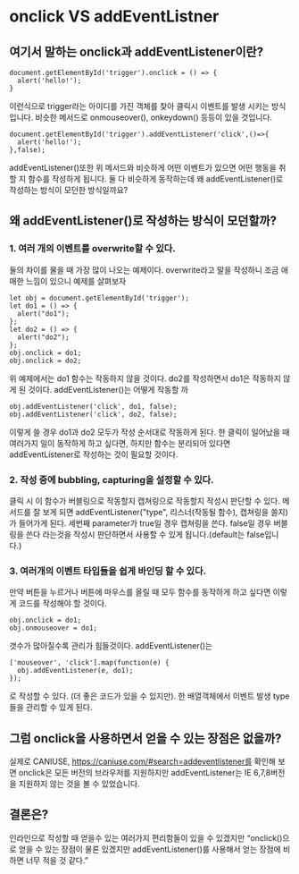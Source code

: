 # onclick VS addEventListner

## 여기서 말하는 onclick과 addEventListener이란?

```
document.getElementById('trigger').onclick = () => {
  alert('hello!');
}
```

이런식으로 trigger라는 아이디를 가진 객체를 찾아 클릭시 이벤트를 발생 시키는 방식입니다. 비슷한 메서드로 onmouseover(), onkeydown() 등등이 있을 것입니다.

```
document.getElementById('trigger').addEventListener('click',()=>{
  alert('hello!');
},false);
```

addEventListener()또한 위 메서드와 비슷하게 어떤 이벤트가 있으면 어떤 행동을 취할 지 함수를 작성하게 됩니다. 둘 다 비슷하게 동작하는데 왜 addEventListener()로 작성하는 방식이 모던한 방식일까요?

## 왜 addEventListener()로 작성하는 방식이 모던할까?

### 1. 여러 개의 이벤트를 overwrite할 수 있다.

둘의 차이를 물을 때 가장 많이 나오는 예제이다. overwrite라고 말을 작성하니 조금 애매한 느낌이 있으니 예제를 살펴보자

```
let obj = document.getElementById('trigger');
let do1 = () => {
  alert("do1");
};
let do2 = () => {
  alert("do2");
};
obj.onclick = do1;
obj.onclick = do2;
```

위 예제에서는 do1 함수는 작동하지 않을 것이다. do2를 작성하면서 do1은 작동하지 않게 된 것이다. addEventListener()는 어떻게 작동할 까

```
obj.addEventListener('click', do1, false);
obj.addEventListener('click', do2, false);
```

이렇게 쓸 경우 do1과 do2 모두가 작성 순서대로 작동하게 된다. 한 클릭이 일어났을 때 여러가지 일이 동작하게 하고 싶다면, 하지만 함수는 분리되어 있다면 addEventListener로 작성하는 것이 필요할 것이다.

### 2. 작성 중에 bubbling, capturing을 설정할 수 있다.

클릭 시 이 함수가 버블링으로 작동할지 캡쳐링으로 작동할지 작성시 판단할 수 있다. 메서드를 잘 보게 되면 addEventListener("type", 리스너(작동될 함수), 캡쳐링을 쓸지)가 들어가게 된다. 세번째 parameter가 true일 경우 캡쳐링을 쓴다. false일 경우 버블링을 쓴다 라는것을 작성시 판단하면서 사용할 수 있게 됩니다.(default는 false입니다.)

### 3. 여러개의 이벤트 타입들을 쉽게 바인딩 할 수 있다.

만약 버튼을 누르거나 버튼에 마우스를 올릴 때 모두 함수를 동작하게 하고 싶다면 이렇게 코드를 작성해야 할 것이다.

```
obj.onclick = do1;
obj.onmouseover = do1;
```

갯수가 많아질수록 관리가 힘들것이다. addEventListener()는

```
['mouseover', 'click'].map(function(e) {
  obj.addEventListener(e, do1);
});
```

로 작성할 수 있다. (더 좋은 코드가 있을 수 있지만). 한 배열객체에서 이벤트 발생 type들을 관리할 수 있게 된다.

## 그럼 onclick을 사용하면서 얻을 수 있는 장점은 없을까?

실제로 CANIUSE, https://caniuse.com/#search=addeventlistener를 확인해 보면 onclick은 모든 버전의 브라우저를 지원하지만 addEventListener는 IE 6,7,8버전을 지원하지 않는 것을 볼 수 있었습니다.

## 결론은?

인라인으로 작성할 때 얻을수 있는 여러가지 편리함들이 있을 수 있겠지만 “onclick()으로 얻을 수 있는 장점이 물론 있겠지만 addEventListener()를 사용해서 얻는 장점에 비하면 너무 적을 것 같다.”
